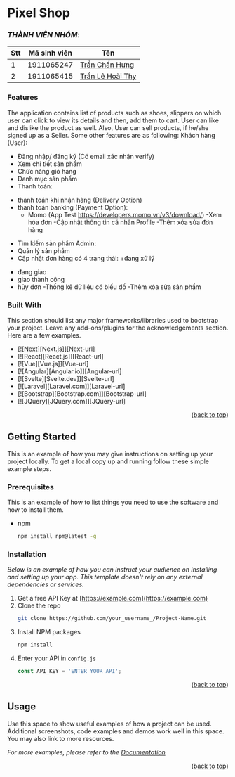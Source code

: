 # Pixel Shop 



### *THÀNH VIÊN NHÓM*:

Stt | Mã sinh viên | Tên
---- | ---- | ---
1 | 1911065247 | [Trần Chấn Hưng](https://www.facebook.com/chanhung.ninzy/)
2 | 1911065415 | [Trần Lê Hoài Thy](https://www.facebook.com/thanhgiang.tran.1276)

### Features
The application contains list of products such as shoes, slippers on which user can click to view its details and then, add them to cart. User can like and dislike the product as well. Also, User can sell products, if he/she signed up as a Seller.
Some other features are as following:
Khách hàng (User):
- Đăng nhập/ đăng ký  (Có email xác nhận verify) 
- Xem chi tiết sản phẩm
- Chức năng giỏ hàng
- Danh mục sản phẩm
- Thanh toán:
+ thanh toán khi nhận hàng (Delivery Option)
+ thanh toán banking (Payment Option):
	+ Momo (App Test https://developers.momo.vn/v3/download/)
-Xem hóa đơn
-Cập nhật thông tin cá nhân Profile
-Thêm xóa sửa đơn hàng
- Tìm kiếm sản phẩm
Admin:
- Quản lý sản phẩm
- Cập nhật đơn hàng có 4 trạng thái: 
+đang xử lý
+ đang giao
+ giao thành công
+ hủy đơn
-Thống kê dữ liệu có biểu đồ
-Thêm xóa sửa sản phẩm


### Built With

This section should list any major frameworks/libraries used to bootstrap your project. Leave any add-ons/plugins for the acknowledgements section. Here are a few examples.

* [![Next][Next.js]][Next-url]
* [![React][React.js]][React-url]
* [![Vue][Vue.js]][Vue-url]
* [![Angular][Angular.io]][Angular-url]
* [![Svelte][Svelte.dev]][Svelte-url]
* [![Laravel][Laravel.com]][Laravel-url]
* [![Bootstrap][Bootstrap.com]][Bootstrap-url]
* [![JQuery][JQuery.com]][JQuery-url]

<p align="right">(<a href="#readme-top">back to top</a>)</p>



<!-- GETTING STARTED -->
## Getting Started

This is an example of how you may give instructions on setting up your project locally.
To get a local copy up and running follow these simple example steps.

### Prerequisites

This is an example of how to list things you need to use the software and how to install them.
* npm
  ```sh
  npm install npm@latest -g
  ```

### Installation

_Below is an example of how you can instruct your audience on installing and setting up your app. This template doesn't rely on any external dependencies or services._

1. Get a free API Key at [https://example.com](https://example.com)
2. Clone the repo
   ```sh
   git clone https://github.com/your_username_/Project-Name.git
   ```
3. Install NPM packages
   ```sh
   npm install
   ```
4. Enter your API in `config.js`
   ```js
   const API_KEY = 'ENTER YOUR API';
   ```

<p align="right">(<a href="#readme-top">back to top</a>)</p>



<!-- USAGE EXAMPLES -->
## Usage

Use this space to show useful examples of how a project can be used. Additional screenshots, code examples and demos work well in this space. You may also link to more resources.

_For more examples, please refer to the [Documentation](https://example.com)_

<p align="right">(<a href="#readme-top">back to top</a>)</p>

